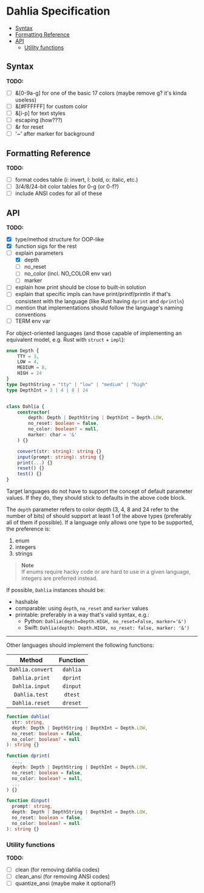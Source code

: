 # Dahlia Specification

- [Syntax](#syntax)
- [Formatting Reference](#formatting-reference)
- [API](#api)
  - [Utility functions](#utility-functions)

## Syntax


**TODO:**
- [ ] &[0-9a-g] for one of the basic 17 colors (maybe remove g? it's kinda
  useless)
- [ ] &[#FFFFFF] for custom color
- [ ] &[i-p] for text styles
- [ ] escaping (how???)
- [ ] &r for reset
- [ ] '~' after marker for background

## Formatting Reference

**TODO:**
- [ ] format codes table (i: invert, l: bold, o: italic, etc.)
- [ ] 3/4/8/24-bit color tables for 0-g (or 0-f?)
- [ ] include ANSI codes for all of these

## API

**TODO:**
- [x] type/method structure for OOP-like
- [x] function sigs for the rest
- [ ] explain parameters
  - [x] depth
  - [ ] no_reset
  - [ ] no_color (incl. NO_COLOR env var)
  - [ ] marker
- [ ] explain how print should be close to built-in solution
- [ ] explain that specific impls can have print/printf/println if that's
  consistent with the language (like Rust having `dprint` and `dprintln`)
- [ ] mention that implementations should follow the language's naming conventions
- [ ] TERM env var

For object-oriented languages (and those capable of implementing an equivalent
model, e.g. Rust with `struct` + `impl`):
```ts
enum Depth {
    TTY = 3,
    LOW = 4,
    MEDIUM = 8,
    HIGH = 24
}
type DepthString = "tty" | "low" | "medium" | "high"
type DepthInt = 3 | 4 | 8 | 24


class Dahlia {
    constructor(
        depth: Depth | DepthString | DepthInt = Depth.LOW,
        no_reset: boolean = false,
        no_color: boolean? = null,
        marker: char = '&'
    ) {}

    convert(str: string): string {}
    input(prompt: string): string {}
    print(...) {}
    reset() {}
    test() {}
}
```
Target languages do not have to support the concept of default parameter values.
If they do, they should stick to defaults in the above code block.

The `depth` parameter refers to color depth (3, 4, 8 and 24 refer to the number
of bits<!-- improve this -->) of should support at least 1 of the above types
(preferably all of them if possible). If a language only allows one type to be
supported, the preference is:
1. enum
2. integers
3. strings

> **Note**  
> If enums require hacky code or are hard to use in a given language, integers
> are preferred instead.


If possible, `Dahlia` instances should be:
- hashable
- comparable: using `depth`, `no_reset` and `marker` values
- printable: preferably in a way that's valid syntax, e.g.:
  - Python: `Dahlia(depth=Depth.HIGH, no_reset=False, marker='&')`  
  - Swift: `Dahlia(depth: Depth.HIGH, no_reset: false, marker: '&')`

---

Other languages should implement the following functions:

Method           | Function
:---:            | :---:
`Dahlia.convert` | `dahlia`
`Dahlia.print`   | `dprint`
`Dahlia.input`   | `dinput`
`Dahlia.test`    | `dtest`
`Dahlia.reset`   | `dreset`

```ts
function dahlia(
  str: string,
  depth: Depth | DepthString | DepthInt = Depth.LOW,
  no_reset: boolean = false,
  no_color: boolean? = null
): string {}

function dprint(
  ...,
  depth: Depth | DepthString | DepthInt = Depth.LOW,
  no_reset: boolean = false,
  no_color: boolean? = null,
  ...
) {}

function dinput(
  prompt: string,
  depth: Depth | DepthString | DepthInt = Depth.LOW,
  no_reset: boolean = false,
  no_color: boolean? = null
): string {}
```

### Utility functions

**TODO:**
- [ ] clean (for removing dahlia codes)
- [ ] clean_ansi (for removing ANSI codes)
- [ ] quantize_ansi (maybe make it optional?)
